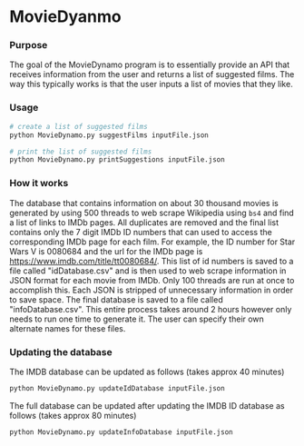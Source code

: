 # MovieDyanmo

### Purpose

The goal of the MovieDynamo program is to essentially provide an API that receives information from the user and returns a list of suggested films. The way this typically works is that the user inputs a list of movies that they like. 

### Usage

```python
# create a list of suggested films
python MovieDynamo.py suggestFilms inputFile.json

# print the list of suggested films
python MovieDynamo.py printSuggestions inputFile.json
```

### How it works

The database that contains information on about 30 thousand movies is generated by using 500 threads to web scrape Wikipedia using `bs4` and find a list of links to IMDb pages. All duplicates are removed and the final list contains only the 7 digit IMDb ID numbers that can used to access the corresponding IMDb page for each film. For example, the ID number for Star Wars V is 0080684 and the url for the IMDb page is https://www.imdb.com/title/tt0080684/. This list of id numbers is saved to a file called "idDatabase.csv" and is then used to web scrape information in JSON format for each movie from IMDb. Only 100 threads are run at once to accomplish this. Each JSON is stripped of unnecessary information in order to save space. The final database is saved to a file called "infoDatabase.csv". This entire process takes around 2 hours however only needs to run one time to generate it. The user can specify their own alternate names for these files.

### Updating the database

The IMDB database can be updated as follows (takes approx 40 minutes)

```python
python MovieDynamo.py updateIdDatabase inputFile.json
```

The full database can be updated after updating the IMDB ID database as follows (takes approx 80 minutes)

```python
python MovieDynamo.py updateInfoDatabase inputFile.json
```
